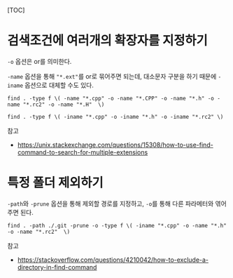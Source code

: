 [TOC]

# 검색조건에 여러개의 확장자를 지정하기

`-o` 옵션은 or를 의미한다.

`-name` 옵션을 통해 `"*.ext"`를 or로 묶어주면 되는데, 대소문자 구분을 하기 때문에 `-iname` 옵션으로 대체할 수도 있다.

```
find . -type f \( -name "*.cpp" -o -name "*.CPP" -o -name "*.h" -o -name "*.rc2" -o -name "*.H"  \)

find . -type f \( -iname "*.cpp" -o -iname "*.h" -o -iname "*.rc2" \)
```


참고
- https://unix.stackexchange.com/questions/15308/how-to-use-find-command-to-search-for-multiple-extensions


# 특정 폴더 제외하기

`-path`와 `-prune` 옵션을 통해 제외할 경로를 지정하고, `-o`를 통해 다른 파라메터와 엮어주면 된다.

```
find . -path ./.git -prune -o -type f \( -iname "*.cpp" -o -name "*.h" -o -name "*.rc2"  \)
```

참고
- https://stackoverflow.com/questions/4210042/how-to-exclude-a-directory-in-find-command
